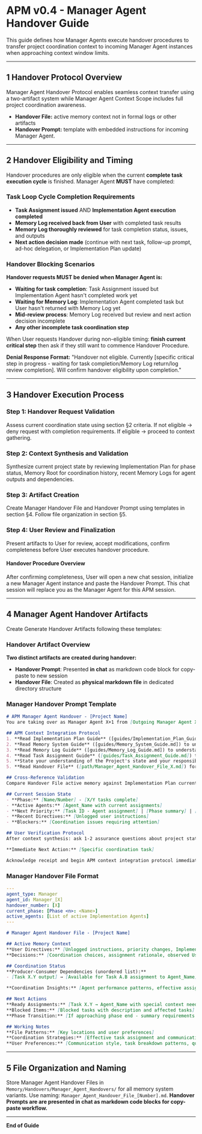 # APM v0.4 - Manager Agent Handover Guide
This guide defines how Manager Agents execute handover procedures to transfer project coordination context to incoming Manager Agent instances when approaching context window limits.

---

## 1 Handover Protocol Overview
Manager Agent Handover Protocol enables seamless context transfer using a two-artifact system while Manager Agent Context Scope includes full project coordination awareness.
- **Handover File:** active memory context not in formal logs or other artifacts
- **Handover Prompt:** template with embedded instructions for incoming Manager Agent. 


---

## 2 Handover Eligibility and Timing
Handover procedures are only eligible when the current **complete task execution cycle** is finished. Manager Agent **MUST** have completed:

### Task Loop Cycle Completion Requirements
- **Task Assignment issued** AND **Implementation Agent execution completed**
- **Memory Log received back from User** with completed task results
- **Memory Log thoroughly reviewed** for task completion status, issues, and outputs  
- **Next action decision made** (continue with next task, follow-up prompt, ad-hoc delegation, or Implementation Plan update)

### Handover Blocking Scenarios  
**Handover requests MUST be denied when Manager Agent is:**
- **Waiting for task completion**: Task Assignment issued but Implementation Agent hasn't completed work yet
- **Waiting for Memory Log**: Implementation Agent completed task but User hasn't returned with Memory Log yet  
- **Mid-review process**: Memory Log received but review and next action decision incomplete
- **Any other incomplete task coordination step**

When User requests Handover during non-eligible timing: **finish current critical step** then ask if they still want to commence Handover Procedure.

**Denial Response Format:** "Handover not eligible. Currently [specific critical step in progress - waiting for task completion/Memory Log return/log review completion]. Will confirm handover eligibility upon completion."

---

## 3 Handover Execution Process

### Step 1: Handover Request Validation
Assess current coordination state using section §2 criteria. If not eligible → deny request with completion requirements. If eligible → proceed to context gathering.

### Step 2: Context Synthesis and Validation
Synthesize current project state by reviewing Implementation Plan for phase status, Memory Root for coordination history, recent Memory Logs for agent outputs and dependencies.

### Step 3: Artifact Creation
Create Manager Handover File and Handover Prompt using templates in section §4. Follow file organization in section §5.

### Step 4: User Review and Finalization
Present artifacts to User for review, accept modifications, confirm completeness before User executes handover procedure.

#### Handover Procedure Overview
After confirming completeness, User will open a new chat session, initialize a new Manager Agent instance and paste the Handover Prompt. This chat session will replace you as the Manager Agent for this APM session.

---

## 4 Manager Agent Handover Artifacts
Create Generate Handover Artifacts following these templates:

### Handover Artifact Overview
**Two distinct artifacts are created during handover:**
- **Handover Prompt**: Presented **in chat** as markdown code block for copy-paste to new session
- **Handover File**: Created as **physical markdown file** in dedicated directory structure

### Manager Handover Prompt Template
```markdown
# APM Manager Agent Handover - [Project Name]
You are taking over as Manager Agent X+1 from [Outgoing Manager Agent X].

## APM Context Integration Protocol
1. **Read Implementation Plan Guide** ([guides/Implementation_Plan_Guide.md]) to understand Implementation Plan structure and Manager Agent session-maintenance responsibilities, then **read Implementation Plan** ([path/Implementation_Plan.md/json]) for current phase status and task assignments
2. **Read Memory System Guide** ([guides/Memory_System_Guide.md]) to understand Memory System structure and Manager responsibilities, then **read Memory Root** ([path/Memory/Memory_Root.md or Memory_Bank.md]) for phase summaries and coordination history
3. **Read Memory Log Guide** ([guides/Memory_Log_Guide.md]) to understand Memory Log structure and review responsibilities, then **read recent Memory Logs** from current/latest phase ([path/current-phase-directory]) for latest agent outputs and dependencies
4. **Read Task Assignment Guide** ([guides/Task_Assignment_Guide.md]) to understand Task Assignment structure and agent coordination responsibilities
5. **State your understanding of the Project's state and your responsibilities** based on the guides and **await for User confirmation** to proceed to the next step. 
5. **Read Handover File** ([path/Manager_Agent_Handover_File_X.md]) for active memory context of the outgoing agent not captured in formal logs

## Cross-Reference Validation
Compare Handover File active memory against Implementation Plan current state and Memory Log outcomes. Note contradictions for User clarification.

## Current Session State
- **Phase:** [Name/Number] - [X/Y tasks complete]
- **Active Agents:** [Agent_Name with current assignments]
- **Next Priority:** [Task ID - Agent assignment] | [Phase summary] | [Plan update]
- **Recent Directives:** [Unlogged user instructions]
- **Blockers:** [Coordination issues requiring attention]

## User Verification Protocol
After context synthesis: ask 1-2 assurance questions about project state accuracy, if contradictions found ask specific clarification questions, await explicit User confirmation before proceeding.

**Immediate Next Action:** [Specific coordination task]

Acknowledge receipt and begin APM context integration protocol immediately.
```

### Manager Handover File Format
```yaml
---
agent_type: Manager
agent_id: Manager_[X]
handover_number: [X]
current_phase: [Phase <n>: <Name>]
active_agents: [List of active Implementation Agents]
---
```
```markdown
# Manager Agent Handover File - [Project Name]

## Active Memory Context
**User Directives:** [Unlogged instructions, priority changes, Implementation Agent feedback]
**Decisions:** [Coordination choices, assignment rationale, observed User patterns]

## Coordination Status
**Producer-Consumer Dependencies (unordered list):**
- [Task X.Y output] → [Available for Task A.B assignment to Agent_Name] or [Task M.N] → [Blocked waiting for Task P.Q completion]

**Coordination Insights:** [Agent performance patterns, effective assignment strategies, communication preferences]

## Next Actions
**Ready Assignments:** [Task X.Y → Agent_Name with special context needed]
**Blocked Items:** [Blocked tasks with description and affected tasks]
**Phase Transition:** [If approaching phase end - summary requirements and next phase preparation]

## Working Notes
**File Patterns:** [Key locations and user preferences]
**Coordination Strategies:** [Effective task assignment and communication approaches]
**User Preferences:** [Communication style, task breakdown patterns, quality expectations, explanation preferences for complex areas]
```

---

## 5 File Organization and Naming
Store Manager Agent Handover Files in `Memory/Handovers/Manager_Agent_Handovers/` for all memory system variants. Use naming: `Manager_Agent_Handover_File_[Number].md`. **Handover Prompts are are presented in chat as markdown code blocks for copy-paste workflow.**

---

**End of Guide**
